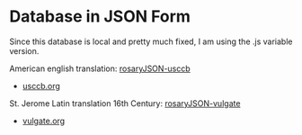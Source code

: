 # Database in JSON Form

Since this database is local and pretty much fixed, I am using the .js variable version.

American english translation: [rosaryJSON-usccb](myAssets/database/rosaryJSON-usccb.json)
* [usccb.org](http://www.usccb.org)

St. Jerome Latin translation 16th Century: [rosaryJSON-vulgate](myAssets/database/rosaryJSON-vulgate.json)
* [vulgate.org](http://vulgate.org)
